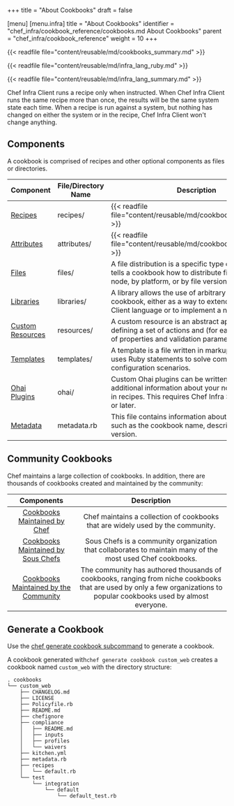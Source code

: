 +++
title = "About Cookbooks"
draft = false

[menu]
  [menu.infra]
    title = "About Cookbooks"
    identifier = "chef_infra/cookbook_reference/cookbooks.md About Cookbooks"
    parent = "chef_infra/cookbook_reference"
    weight = 10
+++

{{< readfile file="content/reusable/md/cookbooks_summary.md" >}}

{{< readfile file="content/reusable/md/infra_lang_ruby.md" >}}

{{< readfile file="content/reusable/md/infra_lang_summary.md" >}}

Chef Infra Client runs a recipe only when instructed. When Chef Infra Client runs the same recipe more than once, the results will be the same system state each time. When a recipe is run against a system, but nothing has changed on either the system or in the recipe, Chef Infra Client won't change anything.

## Components

A cookbook is comprised of recipes and other optional components as files or directories.

| Component                              | File/Directory Name | Description                                                                                                                                                  |
|----------------------------------------|---------------------|--------------------------------------------------------------------------------------------------------------------------------------------------------------|
| [Recipes](/recipes/)                   | recipes/            | {{< readfile file="content/reusable/md/cookbooks_recipe.md" >}}                                                                                              |
| [Attributes](/attributes/)             | attributes/         | {{< readfile file="content/reusable/md/cookbooks_attribute.md" >}}                                                                                           |
| [Files](/files/)                       | files/              | A file distribution is a specific type of resource that tells a cookbook how to distribute files, including by node, by platform, or by file version.        |
| [Libraries](/libraries/)               | libraries/          | A library allows the use of arbitrary Ruby code in a cookbook, either as a way to extend the Chef Infra Client language or to implement a new class.         |
| [Custom Resources](/custom_resources/) | resources/          | A custom resource is an abstract approach for defining a set of actions and (for each action) a set of properties and validation parameters.                 |
| [Templates](/templates/)               | templates/          | A template is a file written in markup language that uses Ruby statements to solve complex configuration scenarios.                                          |
| [Ohai Plugins](/ohai_custom/)          | ohai/               | Custom Ohai plugins can be written to load additional information about your nodes to be used in recipes. This requires Chef Infra Server 12.18.14 or later. |
| [Metadata](/config_rb_metadata/)       | metadata.rb         | This file contains information about the cookbook such as the cookbook name, description, and version.                                                       |

## Community Cookbooks

Chef maintains a large collection of cookbooks. In addition, there are thousands of cookbooks created and maintained by the community:

|                                   Components                                   |                                                                               Description                                                                               |
|:------------------------------------------------------------------------------:|:-----------------------------------------------------------------------------------------------------------------------------------------------------------------------:|
| [Cookbooks Maintained by Chef](https://github.com/chef-cookbooks)              | Chef maintains a collection of cookbooks that are widely used by the community.                                                                                         |
| [Cookbooks Maintained by Sous Chefs](https://github.com/sous-chefs)            | Sous Chefs is a community organization that collaborates to maintain many of the most used Chef cookbooks.                                                              |
| [Cookbooks Maintained by the Community](https://supermarket.chef.io/cookbooks) | The community has authored thousands of cookbooks, ranging from niche cookbooks that are used by only a few organizations to popular cookbooks used by almost everyone. |

## Generate a Cookbook

Use the [chef generate cookbook subcommand](/workstation/ctl_chef/#chef-generate-cookbook) to generate a cookbook.

A cookbook generated with`chef generate cookbook custom_web` creates a cookbook named `custom_web` with the directory structure:

```text
. cookbooks
└── custom_web
    ├── CHANGELOG.md
    ├── LICENSE
    ├── Policyfile.rb
    ├── README.md
    ├── chefignore
    ├── compliance
    │   ├── README.md
    │   ├── inputs
    │   ├── profiles
    │   └── waivers
    ├── kitchen.yml
    ├── metadata.rb
    ├── recipes
    │   └── default.rb
    └── test
        └── integration
            └── default
                └── default_test.rb
```
